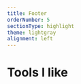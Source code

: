 ```yaml
---
title: Footer
orderNumber: 5
sectionType: highlight
theme: lightgray
alignment: left
---
```


# Tools I like
